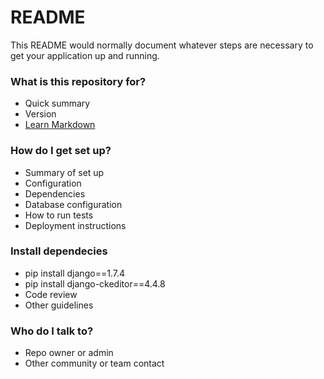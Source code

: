 # README #

This README would normally document whatever steps are necessary to get your application up and running.

### What is this repository for? ###

* Quick summary
* Version
* [Learn Markdown](https://bitbucket.org/tutorials/markdowndemo)

### How do I get set up? ###

* Summary of set up
* Configuration
* Dependencies
* Database configuration
* How to run tests
* Deployment instructions

### Install dependecies ###

* pip install django==1.7.4
* pip install django-ckeditor==4.4.8
* Code review
* Other guidelines

### Who do I talk to? ###

* Repo owner or admin
* Other community or team contact